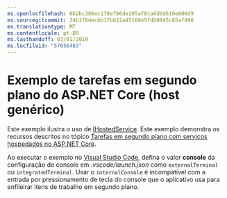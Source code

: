 ```yaml
---
ms.openlocfilehash: 6b2bc386ec179e786de205af0ca6dbd610e000d9
ms.sourcegitcommit: 24b1f6decbb17bb22a45166e5fdb0845c65af498
ms.translationtype: MT
ms.contentlocale: pt-BR
ms.lasthandoff: 03/01/2019
ms.locfileid: "57056483"
---
```

# <a name="aspnet-core-background-tasks-sample-generic-host"></a>Exemplo de tarefas em segundo plano do ASP.NET Core (host genérico)

Este exemplo ilustra o uso de [IHostedService](https://docs.microsoft.com/dotnet/api/microsoft.extensions.hosting.ihostedservice). Este exemplo demonstra os recursos descritos no tópico [Tarefas em segundo plano com serviços hospedados no ASP.NET Core](https://docs.microsoft.com/aspnet/core/fundamentals/host/hosted-services).

Ao executar o exemplo no [Visual Studio Code](https://code.visualstudio.com/), defina o valor **console** da configuração de console em *.vscode/launch.json* como `externalTerminal` ou `integratedTerminal`. Usar o `internalConsole` é incompatível com a entrada por pressionamento de tecla do console que o aplicativo usa para enfileirar itens de trabalho em segundo plano.
